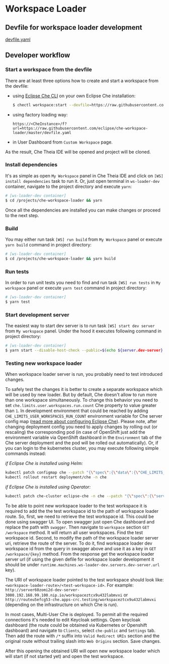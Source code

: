 # Workspace Loader

## Devfile for workspace loader development

[devfile.yaml](https://github.com/eclipse/che-workspace-loader/blob/master/devfile.yaml)

## Developer workflow

### Start a workspace from the devfile

There are at least three options how to create and start a workspace from the devfile:

- using [Eclipse Che CLI](https://github.com/che-incubator/chectl) on your own Eclipse Che installation:

    ```bash
    $ chectl workspace:start --devfile=https://raw.githubusercontent.com/eclipse/che-workspace-loader/master/devfile.yaml
    ```

- using factory loading way:

    `https://<CheInstance>/f?url=https://raw.githubusercontent.com/eclipse/che-workspace-loader/master/devfile.yaml`

- in User Dashboard from `Custom Workspace` page.

As the result, Che Theia IDE will be opened and project will be cloned.

### Install dependencies

It's as simple as open `My Workspace` panel in Che Theia IDE and click on `[WS] install dependencies` task to run it. Or, just open terminal in `ws-loader-dev` container, navigate to the project directory and execute `yarn`:

```bash
# [ws-loader-dev container]
$ cd /projects/che-workspace-loader && yarn
```

Once all the dependencies are installed you can make changes or proceed to the next step.

### Build

You may either run task `[WS] run build` from `My Workspace` panel or execute `yarn build` command in project directory:

```bash
# [ws-loader-dev container]
$ cd /projects/che-workspace-loader && yarn build
```

### Run tests

In order to run unit tests you need to find and run task `[WS] run tests` in `My workspace` panel or execute `yarn test` command in project directory:

```bash
# [ws-loader-dev container]
$ yarn test
```

### Start development server

The easiest way to start dev server is to run task `[WS] start dev server` from `My workspace` panel. Under the hood it executes following command in project directory:

```bash
# [ws-loader-dev container]
$ yarn start --disable-host-check --public=$(echo ${server.dev-server} | sed -e s/https:\\/\\/// -e s/http:\\/\\/// -e s/\\///) --host="0.0.0.0" --env.target=${CHE_API_EXTERNAL%????}
```

### Testing new workspace loader

When workspace loader server is run, you probably need to test introduced changes.

To safely test the changes it is better to create a separate workspace which will be used by new loader.
But by default, Che doesn't allow to run more than one workspace simultaneously.
To change this behavior you need to set `che.limits.user.workspaces.run.count` Che property to value greater than `1`.
In development environment that could be reached by adding `CHE_LIMITS_USER_WORKSPACES_RUN_COUNT` environment variable for Che server config map ([read more about configuring Eclipse Che](https://www.eclipse.org/che/docs/che-7/advanced-configuration-options/)).
Please note, after changing deployment config you need to apply changes by rolling out (or rescaling) the corresponding pod
(in case of OpenShift just add the environment variable via OpenShift dashboard in the `Environment` tab of the Che server deployment and the pod will be rolled out automatically).
Or, if you can login to the kubernetes cluster, you may execute following simple commands instead:

*if Eclipse Che is installed using Helm:*

```bash
kubectl patch configmap che --patch "{\"spec\":{\"data\":{\"CHE_LIMITS_USER_WORKSPACES_RUN_COUNT\": \"-1\"}}}" --type=merge -n che
kubectl rollout restart deployment/che -n che
```

*if Eclipse Che is installed using Operator:*

```bash
kubectl patch che-cluster eclipse-che -n che --patch "{\"spec\":{\"server\":{\"customCheProperties\":{\"CHE_LIMITS_USER_WORKSPACES_RUN_COUNT\": \"-1\"}}}}" --type=merge
```

To be able to point new workspace loader to the test workspace it is required to add the the test workspace id to the path of workspace loader route.
So, first, we need to retrieve the test workspace id.
This could be done using swagger UI.
To open swagger just open Che dashboard and replace the path with `swagger`.
Then navigate to `workspace` section `GET /workspace` method.
It will return all user workspaces.
Find the test workspace id.
Second, to modify the path of the workspace loader server uri, retrieve the route of the server.
To do it, find workspace loader dev workspace id from the query in swagger above and use it as a key in `GET /workspace/{key}` method.
From the response get the workspace loader server url
(if using the given defile for workspace loader development it should be under `runtime.machines.ws-loader-dev.servers.dev-server.url` key).

The URI of workspace loader pointed to the test workspace should look like: `<workspace-loader-route>/<test-workspace-id>`.
For example: `http://server60zomi2d-dev-server-3000.192.168.99.100.nip.io/workspaceztcx9u432labmvxi` or `http://routeu5efcg53-che.apps-crc.testing/workspaceztcx9u432labmvxi` (depending on the infrastructure on which Che is run).

In most cases, Multi-User Che is deployed.
To permit all the required connections it's needed to edit Keycloak settings.
Open keycloak dashboard (the route could be obtained via Kubernetes or Openshift dashboard) and navigate to `Clients`, select `che-public` and `Settings` tab.
Then add the route with `/*` suffix into `Valid Redirect URIs` section and the original route without trailing slash into `Web Origins` section.
Save changes.

After this opening the obtained URI will open new workspace loader which will start (if not started yet) and open the test workspace.
